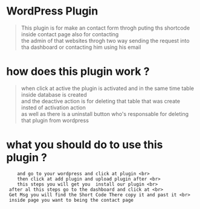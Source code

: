 # WordPress Plugin

> This plugin is for make an contact form throgh puting ths shortcode inside contact page also for contacting <br>
> the admin of that websites throgh two way sending the request into tha dashboard or contacting him using his email <br>

# how does this plugin work ?
> when click at active the plugin is activated and in the same time table inside database is created <br>
> and the deactive action is for deleting that table that was create insted of activation action <br>
> as well as there is a uninstall button who's responsable for deleting that plugin from wordpress 


# what you should do to use this plugin ?
``` first of all : make git colne to this repo <br>
    and go to your wordpress and click at plugin <br>
    then click at add plugin and upload plugin after <br>
    this steps you will get you  install our plugin <br>
 after al this steps go to the dashboard and click at <br>
 Get Msg you will find the Short Code There copy it and past it <br>
 inside page you want to being the contact page 
 ```
    
